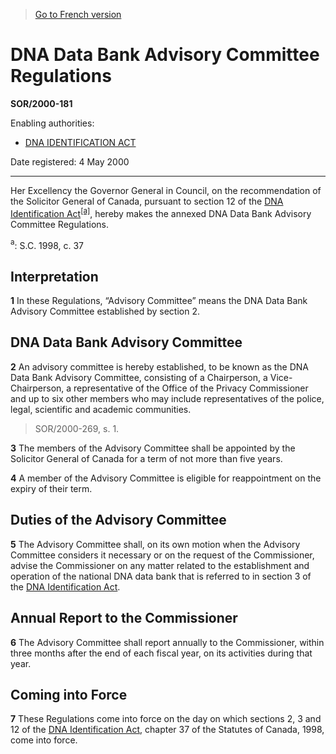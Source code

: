 > [Go to French version](/fr/Règlements/Décrets,%20ordonnances%20et%20règlements%20statutaires/2000/181.md)

# DNA Data Bank Advisory Committee Regulations

**SOR/2000-181**

Enabling authorities: 
- [DNA IDENTIFICATION ACT](/en/Acts/Statutes%20of%20Canada/1998/c.%2037.md)

Date registered: 4 May 2000

----------

Her Excellency the Governor General in Council, on the recommendation of the Solicitor General of Canada, pursuant to section 12 of the [DNA Identification Act](/en/Acts/Statutes%20of%20Canada/1998/c.%2037.md)<sup><a href='#fn_SOR-2000-181_e_hq_5544'>[a]</a></sup>, hereby makes the annexed DNA Data Bank Advisory Committee Regulations.

<a name='fn_SOR-2000-181_e_hq_5544'><sup>a</sup></a>: S.C. 1998, c. 37<br />




## Interpretation


**1** In these Regulations, “Advisory Committee” means the DNA Data Bank Advisory Committee established by section 2.




## DNA Data Bank Advisory Committee


**2** An advisory committee is hereby established, to be known as the DNA Data Bank Advisory Committee, consisting of a Chairperson, a Vice-Chairperson, a representative of the Office of the Privacy Commissioner and up to six other members who may include representatives of the police, legal, scientific and academic communities.
> SOR/2000-269, s. 1.




**3** The members of the Advisory Committee shall be appointed by the Solicitor General of Canada for a term of not more than five years.



**4** A member of the Advisory Committee is eligible for reappointment on the expiry of their term.




## Duties of the Advisory Committee


**5** The Advisory Committee shall, on its own motion when the Advisory Committee considers it necessary or on the request of the Commissioner, advise the Commissioner on any matter related to the establishment and operation of the national DNA data bank that is referred to in section 3 of the [DNA Identification Act](/en/Acts/Statutes%20of%20Canada/1998/c.%2037.md).




## Annual Report to the Commissioner


**6** The Advisory Committee shall report annually to the Commissioner, within three months after the end of each fiscal year, on its activities during that year.




## Coming into Force


**7** These Regulations come into force on the day on which sections 2, 3 and 12 of the [DNA Identification Act](/en/Acts/Statutes%20of%20Canada/1998/c.%2037.md), chapter 37 of the Statutes of Canada, 1998, come into force.


